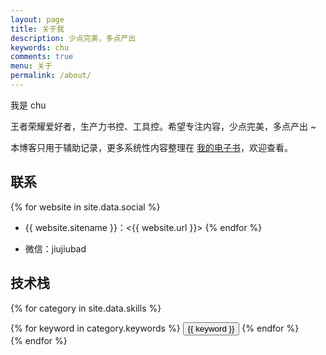 ```yaml
---
layout: page
title: 关于我
description: 少点完美，多点产出
keywords: chu
comments: true
menu: 关于
permalink: /about/
---
```


我是 chu

王者荣耀爱好者，生产力书控、工具控。希望专注内容，少点完美，多点产出 ~

本博客只用于辅助记录，更多系统性内容整理在 <a href="https://jiujiubad.github.io/gitbook" target="_blank">我的电子书</a>，欢迎查看。

## 联系

{% for website in site.data.social %}
<!-- * {{ website.sitename }}：[@{{ website.name }}]({{ website.url }}) -->
* {{ website.sitename }}：<{{ website.url }}>
{% endfor %}

* 微信：jiujiubad

## 技术栈

{% for category in site.data.skills %}
<!-- ### {{ category.name }} -->
<div class="btn-inline">
{% for keyword in category.keywords %}
<button class="btn btn-outline" type="button">{{ keyword }}</button>
{% endfor %}
</div>
{% endfor %}
